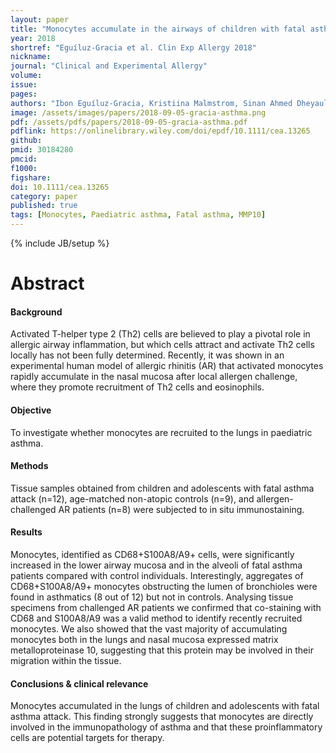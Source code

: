 ```yaml
---
layout: paper
title: "Monocytes accumulate in the airways of children with fatal asthma"
year: 2018
shortref: "Eguíluz-Gracia et al. Clin Exp Allergy 2018"
nickname: 
journal: "Clinical and Experimental Allergy"
volume: 
issue: 
pages: 
authors: "Ibon Eguíluz-Gracia, Kristiina Malmstrom, Sinan Ahmed Dheyauldeen, Jouko Lohi, Antti Sajantila, Ragnhild Aaløkken, <strong>Arvind YM Sundaram</strong>, Gregor D Gilfillan, Mika Makela, Espen S Baekkevold, Frode L Jahnsen*"
image: /assets/images/papers/2018-09-05-gracia-asthma.png
pdf: /assets/pdfs/papers/2018-09-05-gracia-asthma.pdf
pdflink: https://onlinelibrary.wiley.com/doi/epdf/10.1111/cea.13265
github: 
pmid: 30184280
pmcid: 
f1000: 
figshare: 
doi: 10.1111/cea.13265
category: paper
published: true
tags: [Monocytes, Paediatric asthma, Fatal asthma, MMP10]
---
```

{% include JB/setup %}

# Abstract 

#### Background
Activated T-helper type 2 (Th2) cells are believed to play a pivotal role in allergic airway inflammation, but which cells attract and activate Th2 cells locally has not been fully determined. Recently, it was shown in an experimental human model of allergic rhinitis (AR) that activated monocytes rapidly accumulate in the nasal mucosa after local allergen challenge, where they promote recruitment of Th2 cells and eosinophils.
#### Objective
To investigate whether monocytes are recruited to the lungs in paediatric asthma.
#### Methods
Tissue samples obtained from children and adolescents with fatal asthma attack (n=12), age-matched non-atopic controls (n=9), and allergen-challenged AR patients (n=8) were subjected to in situ immunostaining. 
#### Results
Monocytes, identified as CD68+S100A8/A9+ cells, were significantly increased in the lower airway mucosa and in the alveoli of fatal asthma patients compared with control individuals. Interestingly, aggregates of CD68+S100A8/A9+ monocytes obstructing the lumen of bronchioles were found in asthmatics (8 out of 12) but not in controls. Analysing tissue specimens from challenged AR patients we confirmed that co-staining with CD68 and S100A8/A9 was a valid method to identify recently recruited monocytes. We also showed that the vast majority of accumulating monocytes both in the lungs and nasal mucosa expressed matrix metalloproteinase 10, suggesting that this protein may be involved in their migration within the tissue.
#### Conclusions & clinical relevance
Monocytes accumulated in the lungs of children and adolescents with fatal asthma attack. This finding strongly suggests that monocytes are directly involved in the immunopathology of asthma and that these proinflammatory cells are potential targets for therapy.  
